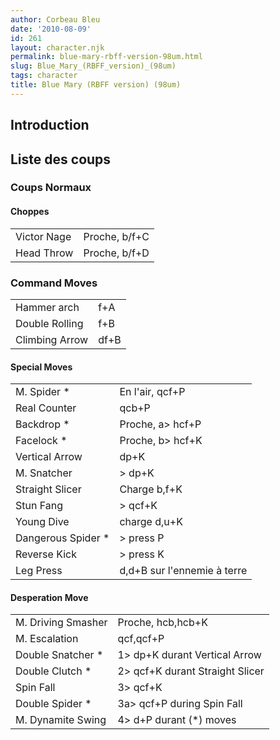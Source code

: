 ```yaml
---
author: Corbeau Bleu
date: '2010-08-09'
id: 261
layout: character.njk
permalink: blue-mary-rbff-version-98um.html
slug: Blue_Mary_(RBFF_version)_(98um)
tags: character
title: Blue Mary (RBFF version) (98um)
---
```


## Introduction

## Liste des coups

### Coups Normaux

#### Choppes

|             |               |
|-------------|---------------|
| Victor Nage | Proche, b/f+C |
| Head Throw  | Proche, b/f+D |

### Command Moves

|                |      |
|----------------|------|
| Hammer arch    | f+A  |
| Double Rolling | f+B  |
| Climbing Arrow | df+B |

#### Special Moves

|                     |                             |
|---------------------|-----------------------------|
| M. Spider \*        | En l'air, qcf+P             |
| Real Counter        | qcb+P                       |
| Backdrop \*         | Proche, a\> hcf+P           |
| Facelock \*         | Proche, b\> hcf+K           |
| Vertical Arrow      | dp+K                        |
| M. Snatcher         | \> dp+K                     |
| Straight Slicer     | Charge b,f+K                |
| Stun Fang           | \> qcf+K                    |
| Young Dive          | charge d,u+K                |
| Dangerous Spider \* | \> press P                  |
| Reverse Kick        | \> press K                  |
| Leg Press           | d,d+B sur l'ennemie à terre |

#### Desperation Move

|                    |                                  |
|--------------------|----------------------------------|
| M. Driving Smasher | Proche, hcb,hcb+K                |
| M. Escalation      | qcf,qcf+P                        |
| Double Snatcher \* | 1\> dp+K durant Vertical Arrow   |
| Double Clutch \*   | 2\> qcf+K durant Straight Slicer |
| Spin Fall          | 3\> qcf+K                        |
| Double Spider \*   | 3a\> qcf+P during Spin Fall      |
| M. Dynamite Swing  | 4\> d+P durant (\*) moves        |